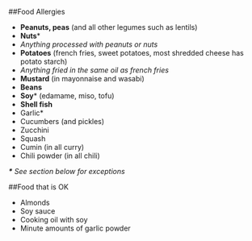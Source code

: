 ##Food Allergies
- **Peanuts, peas** (and all other legumes such as lentils)
- **Nuts***
 - _Anything processed with peanuts or nuts_
- **Potatoes** (french fries, sweet potatoes, most shredded cheese has potato starch)
 - _Anything fried in the same oil as french fries_
- **Mustard** (in mayonnaise and wasabi)
- **Beans**
 - **Soy*** (edamame, miso, tofu)
- **Shell fish**
- Garlic*
- Cucumbers (and pickles)
- Zucchini
- Squash
- Cumin (in all curry)
- Chili powder (in all chili)

_**​*​** See section below for exceptions_

##Food that is OK
- Almonds
- Soy sauce
- Cooking oil with soy
- Minute amounts of garlic powder
